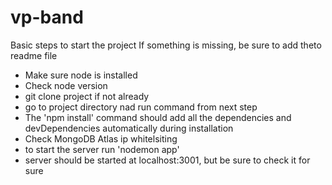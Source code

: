 # vp-band

Basic steps to start the project
If something is missing, be sure to add theto readme file

- Make sure node is installed
- Check node version
- git clone project if not already
- go to project directory nad run command from next step
- The 'npm install' command should add all the dependencies and devDependencies automatically during installation
- Check MongoDB Atlas ip whitelsiting
- to start the server run 'nodemon app'
- server should be started at localhost:3001, but be sure to check it for sure
